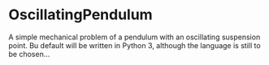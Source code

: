 # OscillatingPendulum
A simple mechanical problem of a pendulum with an oscillating suspension point. Bu default will be written in Python 3, although the language is still to be chosen...
